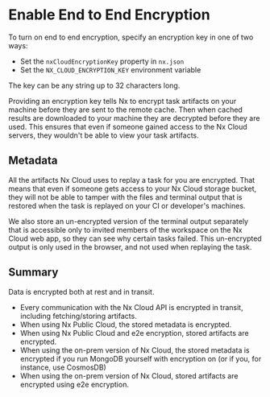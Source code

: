 # Enable End to End Encryption

To turn on end to end encryption, specify an encryption key in one of two ways:

- Set the `nxCloudEncryptionKey` property in `nx.json`
- Set the `NX_CLOUD_ENCRYPTION_KEY` environment variable

The key can be any string up to 32 characters long.

Providing an encryption key tells Nx to encrypt task artifacts on your machine before they are sent to the remote cache. Then when cached results are downloaded to your machine they are decrypted before they are used. This ensures that even if someone gained access to the Nx Cloud servers, they wouldn't be able to view your task artifacts.

## Metadata

All the artifacts Nx Cloud uses to replay a task for you are encrypted. That means that even if someone gets access to your Nx Cloud storage bucket, they will not be able to tamper with the files and terminal output that is restored when the task is replayed on your CI or developer's machines.

We also store an un-encrypted version of the terminal output separately that is accessible only to invited members of the workspace on the Nx Cloud web app, so they can see why certain tasks failed. This un-encrypted output is only used in the browser, and not used when replaying the task.

## Summary

Data is encrypted both at rest and in transit.

- Every communication with the Nx Cloud API is encrypted in transit, including fetching/storing artifacts.
- When using Nx Public Cloud, the stored metadata is encrypted.
- When using Nx Public Cloud and e2e encryption, stored artifacts are encrypted.
- When using the on-prem version of Nx Cloud, the stored metadata is encrypted if you run MongoDB yourself with encryption on (or if you, for instance, use CosmosDB)
- When using the on-prem version of Nx Cloud, stored artifacts are encrypted using e2e encryption.
